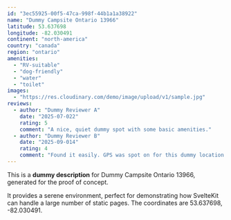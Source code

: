 ```yaml
---
id: "3ec55925-00f5-47ca-998f-44b1a1a38922"
name: "Dummy Campsite Ontario 13966"
latitude: 53.637698
longitude: -82.030491
continent: "north-america"
country: "canada"
region: "ontario"
amenities:
  - "RV-suitable"
  - "dog-friendly"
  - "water"
  - "toilet"
images:
  - "https://res.cloudinary.com/demo/image/upload/v1/sample.jpg"
reviews:
  - author: "Dummy Reviewer A"
    date: "2025-07-022"
    rating: 5
    comment: "A nice, quiet dummy spot with some basic amenities."
  - author: "Dummy Reviewer B"
    date: "2025-09-014"
    rating: 4
    comment: "Found it easily. GPS was spot on for this dummy location."
---
```


This is a **dummy description** for Dummy Campsite Ontario 13966, generated for the proof of concept.

It provides a serene environment, perfect for demonstrating how SvelteKit can handle a large number of static pages. The coordinates are 53.637698, -82.030491.
